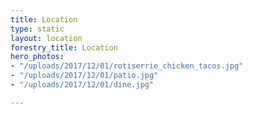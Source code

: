 ```yaml
---
title: Location
type: static
layout: location
forestry_title: Location
hero_photos:
- "/uploads/2017/12/01/rotiserrie_chicken_tacos.jpg"
- "/uploads/2017/12/01/patio.jpg"
- "/uploads/2017/12/01/dine.jpg"

---
```

